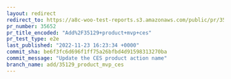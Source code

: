 ```yaml
---
layout: redirect
redirect_to: https://a8c-woo-test-reports.s3.amazonaws.com/public/pr/35652/e2e/index.html
pr_number: 35652
pr_title_encoded: "Add%2F35129+product+mvp+ces"
pr_test_type: e2e
last_published: "2022-11-23 16:23:34 +0000"
commit_sha: be6f3fc6d696f1ff75a26bfbd4d91598313270ba
commit_message: "Update the CES product action name"
branch_name: add/35129_product_mvp_ces
---
```

